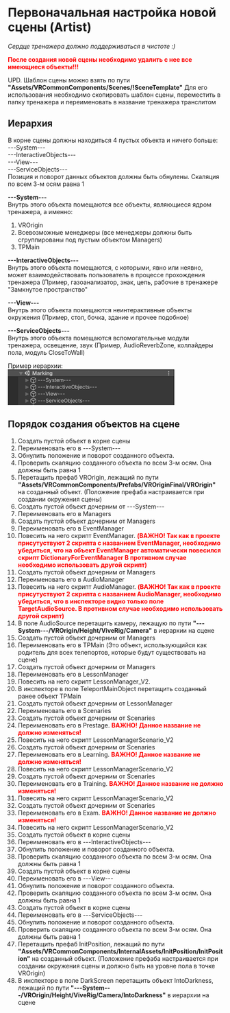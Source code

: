 # Первоначальная настройка новой сцены (Artist)
*Сердце тренажера должно поддерживаться в чистоте :)*

<span style="color:red">**После создания новой сцены необходимо удалить с нее все имеющиеся объекты!!!**</span>

UPD. Шаблон сцены можно взять по пути **"Assets/VRCommonComponents/Scenes/!SceneTemplate"**
Для его использования необходимо скопировать шаблон сцены, переместить в папку тренажера и переименовать в название тренажера транслитом

## Иерархия
В корне сцены должны находиться 4 пустых объекта и ничего больше:  
---System---  
---InteractiveObjects---  
---View---  
---ServiceObjects---  
Позиция и поворот данных объектов должны быть обнулены. Скаляция по всем 3-м осям равна 1

**---System---**  
Внутрь этого объекта помещаются все объекты, являющиеся ядром тренажера, а именно:
1. VROrigin
2. Всевозможные менеджеры (все менеджеры должны быть сгруппированы под пустым объектом Managers)
3. TPMain

**---InteractiveObjects---**  
Внутрь этого объекта помещаются, с которыми, явно или неявно, может взаимодействовать пользователь в процессе прохождения тренажера (Пример, газоанализатор, знак, цепь, рабочие в тренажере "Замкнутое пространство"

**---View---**  
Внутрь этого объекта помещаются неинтерактивные объекты окружения (Пример, стол, бочка, здание и прочее подобное)

**---ServiceObjects---**  
Внутрь этого объекта помещаются вспомогательные модули тренажера, освещение, звук (Пример, AudioReverbZone, коллайдеры пола, модуль CloseToWall)

Пример иерархии:  
![Alt text](../Images/FirstTimeSceneSetup_1.png)

## Порядок создания объектов на сцене

1. Создать пустой объект в корне сцены
2. Переименовать его в ---System---
3. Обнулить положение и поворот созданного объекта.
4. Проверить скаляцию созданного объекта по всем 3-м осям. Она должны быть равна 1
5. Перетащить префаб VROrigin, лежащий по пути **"Assets/VRCommonComponents/Prefabs/VROriginFinal/VROrigin"** на созданный объект. (Положение префаба настраивается при создании окружения сцены)
6. Создать пустой объект дочерним от ---System---
7. Переименовать его в Managers
8. Создать пустой объект дочерним от Managers
9. Переименовать его в EventManager
10. Повесить на него скрипт EventManager. <span style="color:red">**(ВАЖНО! Так как в проекте присутуствуют 2 скрипта с названием EventManager, необходимо убедиться, что на объект EventManager автоматически повесился скрипт DictionaryForEventManager В противном случае необходимо использовать другой скрипт)**</span>
11. Создать пустой объект дочерним от Managers 
12. Переименовать его в AudioManager
13. Повесить на него скрипт AudioManager. <span style="color:red">**(ВАЖНО! Так как в проекте присутуствуют 2 скрипта с названием AudioManager, необходимо убедиться, что в инспекторе видно только поле TargetAudioSource. В противном случае необходимо использовать другой скрипт)**</span>
14. В поле AudioSource перетащить камеру, лежащую по пути **"---System---/VROrigin/Height/ViveRig/Camera"** в иерархии на сцене
15. Создать пустой объект дочерним от Managers 
16. Переименовать его в TPMain (Это объект, использующийся как родитель для всех телепортов, которые будут существовать на сцене)
17. Создать пустой объект дочерним от Managers 
18. Переименовать его в LessonManager
19. Повесить на него скрипт LessonManager_V2.
20. В инспекторе в поле TeleportMainObject перетащить созданный ранее объект TPMain
21. Создать пустой объект дочерним от LessonManager
22. Переименовать его в Scenaries
23. Создать пустой объект дочерним от Scenaries 
24. Переименовать его в Prestage. <span style="color:red">**ВАЖНО! Данное название не должно изменяться!**</span>
25. Повесить на него скрипт LessonManagerScenario_V2
26. Создать пустой объект дочерним от Scenaries 
27. Переименовать его в Learning. <span style="color:red">**ВАЖНО! Данное название не должно изменяться!**</span>
28. Повесить на него скрипт LessonManagerScenario_V2
29. Создать пустой объект дочерним от Scenaries
30. Переименовать его в Training. <span style="color:red">**ВАЖНО! Данное название не должно изменяться!**</span>
31. Повесить на него скрипт LessonManagerScenario_V2
32. Создать пустой объект дочерним от Scenaries 
33. Переименовать его в Exam. <span style="color:red">**ВАЖНО! Данное название не должно изменяться!**</span>
34. Повесить на него скрипт LessonManagerScenario_V2
35. Создать пустой объект в корне сцены 
36. Переименовать его в ---InteractiveObjects---
37. Обнулить положение и поворот созданного объекта. 
38. Проверить скаляцию созданного объекта по всем 3-м осям. Она должны быть равна 1
39. Создать пустой объект в корне сцены 
40. Переименовать его в ---View---
41. Обнулить положение и поворот созданного объекта. 
42. Проверить скаляцию созданного объекта по всем 3-м осям. Она должны быть равна 1
43. Создать пустой объект в корне сцены 
44. Переименовать его в ---ServiceObjects---
45. Обнулить положение и поворот созданного объекта. 
46. Проверить скаляцию созданного объекта по всем 3-м осям. Она должны быть равна 1
47. Перетащить префаб InitPosition, лежащий по пути **"Assets/VRCommonComponents/InternalAssets/InitPosition/InitPosition"** на созданный объект. (Положение префаба настраивается при создании окружения сцены и должно быть на уровне пола в точке VROrigin)
48. В инспекторе в поле DarkScreen перетащить объект IntoDarkness, лежащий по пути **"---System---/VROrigin/Height/ViveRig/Camera/IntoDarkness"** в иерархии на сцене
